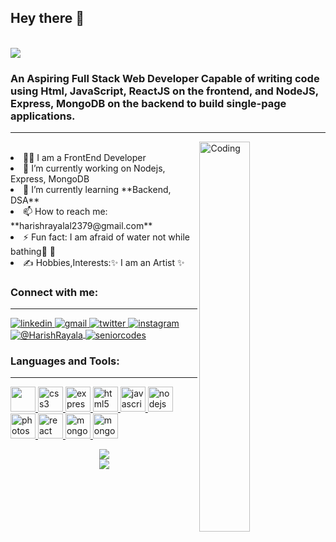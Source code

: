 ## Hey there 👋
<br/><img src="https://readme-typing-svg.herokuapp.com?font=Architects+Daughter&amp;color=FF7722&amp;size=30&amp;lines=Hey!+I'm+Harish+Rayala!;" style="max-width: 100%;">
<br/>
<h3 textalign="center" > <meta> An Aspiring Full Stack Web Developer Capable of writing code using Html, JavaScript, ReactJS on the frontend, and NodeJS, Express, MongoDB on the backend to build single-page applications. </meta> </h3>
<hr/>
<img align="right" width="40%" height="auto" src="https://i.pinimg.com/originals/e1/f3/41/e1f3413bf5036045713341394f617225.gif" alt="Coding" />
<br/>
<li>👨‍💻 I am a FrontEnd Developer </li>
<li>🔭 I’m currently working on Nodejs, Express, MongoDB</li>
<li>🌱 I’m currently learning **Backend, DSA**</li>
<!-- <li> 💬 Ask me about Html,CSS,JavaScript,ReactJs</li> -->
<li>📫 How to reach me: **harishrayalal2379@gmail.com**</li>
<li>⚡ Fun fact: I am afraid of water not while bathing🤪 🥶</li>
<li>✍️ Hobbies,Interests:✨ I am an Artist ✨</li>


<h3 align="left">Connect with me:</h3>
<hr/>
<div>
<a href="https://www.linkedin.com/in/harish-rayala/" target="_blank">
<img src="https://img.shields.io/badge/Linkedin-0A66C2?style=for-the-badge&logo=linkedin&logoColor=white" alt="linkedin" />
</a>
<a href="mailto:harishrayala2379@gmail.com" target="_blank">
<img src="https://img.shields.io/badge/email%20me-EA4335?style=for-the-badge&logo=gmail&logoColor=white" alt="gmail" />
</a>
<a href="https://twitter.com/i_amHarish" target="_blank">
<img src="https://img.shields.io/badge/Twitter-00acee?style=for-the-badge&logo=twitter&logoColor=white" alt="twitter" />
</a>
<a href="https://www.instagram.com/i_m_rayalaharish/" target="_blank">
<img src="https://img.shields.io/badge/Instagram-d62976?style=for-the-badge&logo=instagram&logoColor=white" alt="instagram" />
</a>
 <br/>
<a href="https://medium.com/@harishrayala2379" target="_blank">
<img align="center" src="https://img.shields.io/badge/medium-ffc506?style=for-the-badge&logo=medium&logoColor=black" alt="@HarishRayala" />
</a>
<a href="https://www.youtube.com/channel/UC1_XiMsi5RzVp2GsBsrniDQ" target="_blank">
<img align="center" src="https://img.shields.io/badge/youtube-ffffff?style=for-the-badge&logo=youtube&logoColor=ff0000" alt="seniorcodes" />
</a>
</div>

<h3 align="left">Languages and Tools:</h3>
<hr/>
<p align="left"> <a href="https://chakra-ui.com/" target="_blank" rel="noreferrer"> <img src="https://img.icons8.com/color/48/null/chakra-ui.png" width="40" height="40"/> </a> <a href="https://www.w3schools.com/css/" target="_blank" rel="noreferrer"> <img src="https://img.icons8.com/color/48/null/css3.png" alt="css3" width="40" height="40"/> </a> <a href="https://expressjs.com" target="_blank" rel="noreferrer"> <img src="https://www.edureka.co/blog/wp-content/uploads/2019/07/express-logo.png" alt="express" width="40" height="40"/> </a> <a href="https://www.w3.org/html/" target="_blank" rel="noreferrer"> <img src="https://img.icons8.com/color/48/null/html-5--v1.png" alt="html5" width="40" height="40"/> </a> <a href="https://developer.mozilla.org/en-US/docs/Web/JavaScript" target="_blank" rel="noreferrer"> <img src="https://img.icons8.com/color/48/null/javascript--v1.png" alt="javascript" width="40" height="40"/> </a> <a href="https://nodejs.org" target="_blank" rel="noreferrer"> <img src="https://img.icons8.com/color/48/null/nodejs.png" alt="nodejs" width="40" height="40"/> </a> <a href="https://www.photoshop.com/en" target="_blank" rel="noreferrer"> <img src="https://img.icons8.com/color/48/null/adobe-photoshop--v1.png" alt="photoshop" width="40" height="40"/> </a> <a href="https://reactjs.org/" target="_blank" rel="noreferrer"> <img src="https://img.icons8.com/office/48/null/react.png" alt="react" width="40" height="40"/> </a> <a href="https://www.mongodb.com/" target="_blank" rel="noreferrer"> <img src="https://img.icons8.com/color/48/null/mongodb.png" alt="mongodb" width="40" height="40"/> </a><a href="https://www.mongodb.com/products/compass" target="_blank" rel="noreferrer"> <img src="https://img.icons8.com/color/48/null/mongodb.png" alt="mongodbcompass" width="40" height="40"/> </a> </p>


 <p align="center">
   <img align="center"  src="https://github-readme-streak-stats.herokuapp.com/?user=HarishRayala&theme=dark" /> <br \>
  <img align="center"  src="https://github-readme-stats.vercel.app/api?username=HarishRayala&show_icons=true&theme=dark" />
</p>
<!-- <h3 align="center"> 
  Visitor count <br>
  <img src="https://profile-counter.glitch.me/harishrayala/count.svg" />
</h3> -->

